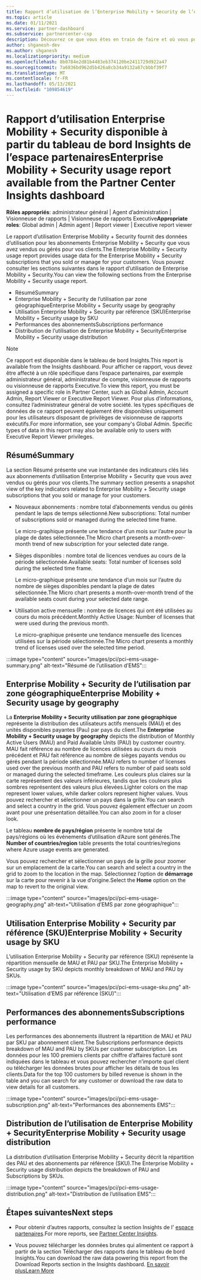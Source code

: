 ```yaml
---
title: Rapport d’utilisation de l’Enterprise Mobility + Security de l’espace partenaires
ms.topic: article
ms.date: 01/11/2021
ms.service: partner-dashboard
ms.subservice: partnercenter-csp
description: Découvrez ce que vous êtes en train de faire et où vous pouvez améliorer l’utilisation des abonnements Enterprise Mobility + Security que vous vendez ou gérez pour vos clients.
author: shganesh-dev
ms.author: shganesh
ms.localizationpriority: medium
ms.openlocfilehash: 8b0784e2d81b4483eb374120be2411729d922a47
ms.sourcegitcommit: 7a6836bd962d5b426a8cb34a9132a87cbbbf39f7
ms.translationtype: MT
ms.contentlocale: fr-FR
ms.lasthandoff: 05/13/2021
ms.locfileid: "109854619"
---
```

# <a name="enterprise-mobility--security-usage-report-available-from-the-partner-center-insights-dashboard"></a><span data-ttu-id="0b133-103">Rapport d’utilisation Enterprise Mobility + Security disponible à partir du tableau de bord Insights de l’espace partenaires</span><span class="sxs-lookup"><span data-stu-id="0b133-103">Enterprise Mobility + Security usage report available from the Partner Center Insights dashboard</span></span>

<span data-ttu-id="0b133-104">**Rôles appropriés**: administrateur général | Agent d’administration | Visionneuse de rapports | Visionneuse de rapports Executive</span><span class="sxs-lookup"><span data-stu-id="0b133-104">**Appropriate roles**: Global admin | Admin agent | Report viewer | Executive report viewer</span></span>

<span data-ttu-id="0b133-105">Le rapport d’utilisation Enterprise Mobility + Security fournit des données d’utilisation pour les abonnements Enterprise Mobility + Security que vous avez vendus ou gérés pour vos clients.</span><span class="sxs-lookup"><span data-stu-id="0b133-105">The Enterprise Mobility + Security usage report provides usage data for the Enterprise Mobility + Security subscriptions that you sold or manage for your customers.</span></span> <span data-ttu-id="0b133-106">Vous pouvez consulter les sections suivantes dans le rapport d’utilisation de Enterprise Mobility + Security.</span><span class="sxs-lookup"><span data-stu-id="0b133-106">You can view the following sections from the Enterprise Mobility + Security usage report.</span></span>

- <span data-ttu-id="0b133-107">Résumé</span><span class="sxs-lookup"><span data-stu-id="0b133-107">Summary</span></span>
- <span data-ttu-id="0b133-108">Enterprise Mobility + Security de l’utilisation par zone géographique</span><span class="sxs-lookup"><span data-stu-id="0b133-108">Enterprise Mobility + Security usage by geography</span></span>
- <span data-ttu-id="0b133-109">Utilisation Enterprise Mobility + Security par référence (SKU)</span><span class="sxs-lookup"><span data-stu-id="0b133-109">Enterprise Mobility + Security usage by SKU</span></span>
- <span data-ttu-id="0b133-110">Performances des abonnements</span><span class="sxs-lookup"><span data-stu-id="0b133-110">Subscriptions performance</span></span>
- <span data-ttu-id="0b133-111">Distribution de l’utilisation de Enterprise Mobility + Security</span><span class="sxs-lookup"><span data-stu-id="0b133-111">Enterprise Mobility + Security usage distribution</span></span>

 > [!NOTE]
 > <span data-ttu-id="0b133-112">Ce rapport est disponible dans le tableau de bord Insights.</span><span class="sxs-lookup"><span data-stu-id="0b133-112">This report is available from the Insights dashboard.</span></span> <span data-ttu-id="0b133-113">Pour afficher ce rapport, vous devez être affecté à un rôle spécifique dans l’espace partenaires, par exemple administrateur général, administrateur de compte, visionneuse de rapports ou visionneuse de rapports Executive.</span><span class="sxs-lookup"><span data-stu-id="0b133-113">To view this report, you must be assigned a specific role in Partner Center, such as Global Admin, Account Admin, Report Viewer or Executive Report Viewer.</span></span> <span data-ttu-id="0b133-114">Pour plus d’informations, consultez l’administrateur général de votre société. les types spécifiques de données de ce rapport peuvent également être disponibles uniquement pour les utilisateurs disposant de privilèges de visionneuse de rapports exécutifs.</span><span class="sxs-lookup"><span data-stu-id="0b133-114">For more information, see your company's Global Admin. Specific types of data in this report may also be available only to users with Executive Report Viewer privileges.</span></span>

## <a name="summary"></a><span data-ttu-id="0b133-115">Résumé</span><span class="sxs-lookup"><span data-stu-id="0b133-115">Summary</span></span>

<span data-ttu-id="0b133-116">La section Résumé présente une vue instantanée des indicateurs clés liés aux abonnements d’utilisation Enterprise Mobility + Security que vous avez vendus ou gérés pour vos clients.</span><span class="sxs-lookup"><span data-stu-id="0b133-116">The summary section presents a snapshot view of the key indicators related to Enterprise Mobility + Security usage subscriptions that you sold or manage for your customers.</span></span> 

- <span data-ttu-id="0b133-117">Nouveaux abonnements : nombre total d’abonnements vendus ou gérés pendant le laps de temps sélectionné.</span><span class="sxs-lookup"><span data-stu-id="0b133-117">New subscriptions: Total number of subscriptions sold or managed during the selected time frame.</span></span>

   <span data-ttu-id="0b133-118">Le micro-graphique présente une tendance d’un mois sur l’autre pour la plage de dates sélectionnée.</span><span class="sxs-lookup"><span data-stu-id="0b133-118">The Micro chart presents a month-over-month trend of new subscription for your selected date range.</span></span>

- <span data-ttu-id="0b133-119">Sièges disponibles : nombre total de licences vendues au cours de la période sélectionnée.</span><span class="sxs-lookup"><span data-stu-id="0b133-119">Available seats: Total number of licenses sold during the selected time frame.</span></span>

   <span data-ttu-id="0b133-120">Le micro-graphique présente une tendance d’un mois sur l’autre du nombre de sièges disponibles pendant la plage de dates sélectionnée.</span><span class="sxs-lookup"><span data-stu-id="0b133-120">The Micro chart presents a month-over-month trend of the available seats count during your selected date range.</span></span>

- <span data-ttu-id="0b133-121">Utilisation active mensuelle : nombre de licences qui ont été utilisées au cours du mois précédent.</span><span class="sxs-lookup"><span data-stu-id="0b133-121">Monthly Active Usage: Number of licenses that were used during the previous month.</span></span>

   <span data-ttu-id="0b133-122">Le micro-graphique présente une tendance mensuelle des licences utilisées sur la période sélectionnée.</span><span class="sxs-lookup"><span data-stu-id="0b133-122">The Micro chart presents a monthly trend of licenses used over the selected time period.</span></span>

:::image type="content" source="images/pci/pci-ems-usage-summary.png" alt-text="Résumé de l’utilisation d’EMS":::

## <a name="enterprise-mobility--security-usage-by-geography"></a><span data-ttu-id="0b133-124">Enterprise Mobility + Security de l’utilisation par zone géographique</span><span class="sxs-lookup"><span data-stu-id="0b133-124">Enterprise Mobility + Security usage by geography</span></span>

<span data-ttu-id="0b133-125">La **Enterprise Mobility + Security utilisation par zone géographique** représente la distribution des utilisateurs actifs mensuels (MAU) et des unités disponibles payantes (Pau) par pays du client.</span><span class="sxs-lookup"><span data-stu-id="0b133-125">The **Enterprise Mobility + Security usage by geography** depicts the distribution of Monthly Active Users (MAU) and Paid Available Units (PAU) by customer country.</span></span> <span data-ttu-id="0b133-126">MAU fait référence au nombre de licences utilisées au cours du mois précédent et PAU fait référence au nombre de sièges payants vendus ou gérés pendant la période sélectionnée.</span><span class="sxs-lookup"><span data-stu-id="0b133-126">MAU refers to number of licenses used over the previous month and PAU refers to number of paid seats sold or managed during the selected timeframe.</span></span> <span data-ttu-id="0b133-127">Les couleurs plus claires sur la carte représentent des valeurs inférieures, tandis que les couleurs plus sombres représentent des valeurs plus élevées.</span><span class="sxs-lookup"><span data-stu-id="0b133-127">Lighter colors on the map represent lower values, while darker colors represent higher values.</span></span> <span data-ttu-id="0b133-128">Vous pouvez rechercher et sélectionner un pays dans la grille.</span><span class="sxs-lookup"><span data-stu-id="0b133-128">You can search and select a country in the grid.</span></span> <span data-ttu-id="0b133-129">Vous pouvez également effectuer un zoom avant pour une présentation détaillée.</span><span class="sxs-lookup"><span data-stu-id="0b133-129">You can also zoom in for a closer look.</span></span>

<span data-ttu-id="0b133-130">Le tableau **nombre de pays/région** présente le nombre total de pays/régions où les événements d’utilisation d’Azure sont générés.</span><span class="sxs-lookup"><span data-stu-id="0b133-130">The **Number of countries/region** table presents the total countries/regions where Azure usage events are generated.</span></span>

<span data-ttu-id="0b133-131">Vous pouvez rechercher et sélectionner un pays de la grille pour zoomer sur un emplacement de la carte.</span><span class="sxs-lookup"><span data-stu-id="0b133-131">You can search and select a country in the grid to zoom to the location in the map.</span></span> <span data-ttu-id="0b133-132">Sélectionnez l’option de **démarrage** sur la carte pour revenir à la vue d’origine.</span><span class="sxs-lookup"><span data-stu-id="0b133-132">Select the **Home** option on the map to revert to the original view.</span></span>

:::image type="content" source="images/pci/pci-ems-usage-geography.png" alt-text="Utilisation d’EMS par zone géographique":::

## <a name="enterprise-mobility--security-usage-by-sku"></a><span data-ttu-id="0b133-134">Utilisation Enterprise Mobility + Security par référence (SKU)</span><span class="sxs-lookup"><span data-stu-id="0b133-134">Enterprise Mobility + Security usage by SKU</span></span>

<span data-ttu-id="0b133-135">L’utilisation Enterprise Mobility + Security par référence (SKU) représente la répartition mensuelle de MAU et PAU par SKU.</span><span class="sxs-lookup"><span data-stu-id="0b133-135">The Enterprise Mobility + Security usage by SKU depicts monthly breakdown of MAU and PAU by SKUs.</span></span>

:::image type="content" source="images/pci/pci-ems-usage-sku.png" alt-text="Utilisation d’EMS par référence (SKU)":::

## <a name="subscriptions-performance"></a><span data-ttu-id="0b133-137">Performances des abonnements</span><span class="sxs-lookup"><span data-stu-id="0b133-137">Subscriptions performance</span></span>

<span data-ttu-id="0b133-138">Les performances des abonnements illustrent la répartition de MAU et PAU par SKU par abonnement client.</span><span class="sxs-lookup"><span data-stu-id="0b133-138">The Subscriptions performance depicts breakdown of MAU and PAU by SKUs per customer subscription.</span></span> <span data-ttu-id="0b133-139">Les données pour les 100 premiers clients par chiffre d’affaires facturé sont indiquées dans le tableau et vous pouvez rechercher n’importe quel client ou télécharger les données brutes pour afficher les détails de tous les clients.</span><span class="sxs-lookup"><span data-stu-id="0b133-139">Data for the top 100 customers by billed revenue is shown in the table and you can search for any customer or download the raw data to view details for all customers.</span></span>

:::image type="content" source="images/pci/pci-ems-usage-subscription.png" alt-text="Performances des abonnements EMS":::

## <a name="enterprise-mobility--security-usage-distribution"></a><span data-ttu-id="0b133-141">Distribution de l’utilisation de Enterprise Mobility + Security</span><span class="sxs-lookup"><span data-stu-id="0b133-141">Enterprise Mobility + Security usage distribution</span></span>

<span data-ttu-id="0b133-142">La distribution d’utilisation Enterprise Mobility + Security décrit la répartition des PAU et des abonnements par référence (SKU).</span><span class="sxs-lookup"><span data-stu-id="0b133-142">The Enterprise Mobility + Security usage distribution depicts the breakdown of PAU and Subscriptions by SKUs.</span></span>

:::image type="content" source="images/pci/pci-ems-usage-distribution.png" alt-text="Distribution de l’utilisation EMS":::

## <a name="next-steps"></a><span data-ttu-id="0b133-144">Étapes suivantes</span><span class="sxs-lookup"><span data-stu-id="0b133-144">Next steps</span></span>

- <span data-ttu-id="0b133-145">Pour obtenir d’autres rapports, consultez la section Insights de l' [espace partenaires](partner-center-insights.md).</span><span class="sxs-lookup"><span data-stu-id="0b133-145">For more reports, see [Partner Center Insights](partner-center-insights.md).</span></span>

- <span data-ttu-id="0b133-146">Vous pouvez télécharger les données brutes qui alimentent ce rapport à partir de la section Télécharger des rapports dans le tableau de bord Insights.</span><span class="sxs-lookup"><span data-stu-id="0b133-146">You can download the raw data powering this report from the Download Reports section in the Insights dashboard.</span></span> [<span data-ttu-id="0b133-147">En savoir plus</span><span class="sxs-lookup"><span data-stu-id="0b133-147">Learn More</span></span>](pci-download-reports.md) 
